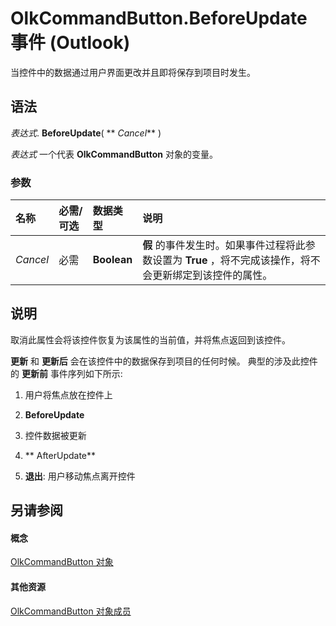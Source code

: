 
# OlkCommandButton.BeforeUpdate 事件 (Outlook)

当控件中的数据通过用户界面更改并且即将保存到项目时发生。


## 语法

 _表达式_. **BeforeUpdate**( ** _Cancel_** )

 _表达式_ 一个代表 **OlkCommandButton** 对象的变量。


### 参数



|**名称**|**必需/可选**|**数据类型**|**说明**|
|:-----|:-----|:-----|:-----|
| _Cancel_|必需|**Boolean**|**假** 的事件发生时。如果事件过程将此参数设置为 **True** ，将不完成该操作，将不会更新绑定到该控件的属性。|

## 说明

取消此属性会将该控件恢复为该属性的当前值，并将焦点返回到该控件。

 **更新** 和 **更新后** 会在该控件中的数据保存到项目的任何时候。 典型的涉及此控件的 **更新前** 事件序列如下所示:


1. 用户将焦点放在控件上
    
2.  **BeforeUpdate**
    
3. 控件数据被更新
    
4.  ** AfterUpdate**
    
5.  **退出**: 用户移动焦点离开控件
    



## 另请参阅


#### 概念


[OlkCommandButton 对象](bb150211-d50a-130b-91f0-1129dba8f378.md)
#### 其他资源


[OlkCommandButton 对象成员](de26575e-23dc-f1f1-c64a-e58a4b1c51cb.md)